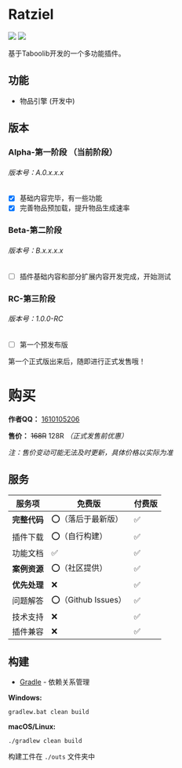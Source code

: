 # Ratziel

[![](https://www.codefactor.io/repository/github/theflooddragon/ratziel-beta/badge)](https://www.codefactor.io/repository/github/theflooddragon/ratziel-beta)
![](https://img.shields.io/github/languages/code-size/TheFloodDragon/Ratziel-Beta)

基于Taboolib开发的一个多功能插件。

## 功能

+ 物品引擎 (开发中)

## 版本

### Alpha-第一阶段 （当前阶段）

<h6>版本号：A.0.x.x.x</h6>

- [x] 基础内容完毕，有一些功能
- [x] 完善物品预加载，提升物品生成速率

### Beta-第二阶段

<h6>版本号：B.x.x.x.x</h6>

- [ ] 插件基础内容和部分扩展内容开发完成，开始测试

### RC-第三阶段

<h6>版本号：1.0.0-RC</h6>

- [ ] 第一个预发布版

第一个正式版出来后，随即进行正式发售哦！

# 购买

**作者QQ：** [1610105206](https://qm.qq.com/q/ZyeXCHare)

**售价：** ~~168R~~ 128R *（正式发售前优惠）*

*注：售价变动可能无法及时更新，具体价格以实际为准*

## 服务

| 服务项       | 免费版             | 付费版 |
| ------------ | ------------------ | ------ |
| **完整代码** | ⭕（落后于最新版）  | ✅      |
| 插件下载     | ⭕（自行构建）      | ✅      |
| 功能文档     | ✅                  | ✅      |
| **案例资源** | ⭕（社区提供）      | ✅      |
| **优先处理** | ❌                  | ✅      |
| 问题解答     | ⭕（Github Issues） | ✅      |
| 技术支持     | ❌                  | ✅      |
| 插件兼容     | ❌                  | ✅      |

## 构建

* [Gradle](https://gradle.org/) - 依赖关系管理

**Windows:**

    gradlew.bat clean build

**macOS/Linux:**

    ./gradlew clean build

构建工件在 `./outs` 文件夹中
